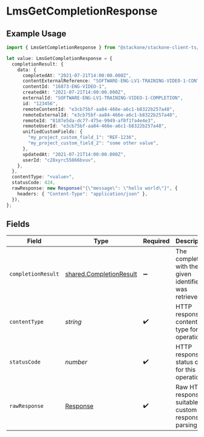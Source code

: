 # LmsGetCompletionResponse

## Example Usage

```typescript
import { LmsGetCompletionResponse } from "@stackone/stackone-client-ts/sdk/models/operations";

let value: LmsGetCompletionResponse = {
  completionResult: {
    data: {
      completedAt: "2021-07-21T14:00:00.000Z",
      contentExternalReference: "SOFTWARE-ENG-LV1-TRAINING-VIDEO-1-CONTENT",
      contentId: "16873-ENG-VIDEO-1",
      createdAt: "2021-07-21T14:00:00.000Z",
      externalId: "SOFTWARE-ENG-LV1-TRAINING-VIDEO-1-COMPLETION",
      id: "123456",
      remoteContentId: "e3cb75bf-aa84-466e-a6c1-b8322b257a48",
      remoteExternalId: "e3cb75bf-aa84-466e-a6c1-b8322b257a48",
      remoteId: "8187e5da-dc77-475e-9949-af0f1fa4e4e3",
      remoteUserId: "e3cb75bf-aa84-466e-a6c1-b8322b257a48",
      unifiedCustomFields: {
        "my_project_custom_field_1": "REF-1236",
        "my_project_custom_field_2": "some other value",
      },
      updatedAt: "2021-07-21T14:00:00.000Z",
      userId: "c28xyrc55866bvuv",
    },
  },
  contentType: "<value>",
  statusCode: 424,
  rawResponse: new Response("{\"message\": \"hello world\"}", {
    headers: { "Content-Type": "application/json" },
  }),
};
```

## Fields

| Field                                                                     | Type                                                                      | Required                                                                  | Description                                                               |
| ------------------------------------------------------------------------- | ------------------------------------------------------------------------- | ------------------------------------------------------------------------- | ------------------------------------------------------------------------- |
| `completionResult`                                                        | [shared.CompletionResult](../../../sdk/models/shared/completionresult.md) | :heavy_minus_sign:                                                        | The completion with the given identifier was retrieved.                   |
| `contentType`                                                             | *string*                                                                  | :heavy_check_mark:                                                        | HTTP response content type for this operation                             |
| `statusCode`                                                              | *number*                                                                  | :heavy_check_mark:                                                        | HTTP response status code for this operation                              |
| `rawResponse`                                                             | [Response](https://developer.mozilla.org/en-US/docs/Web/API/Response)     | :heavy_check_mark:                                                        | Raw HTTP response; suitable for custom response parsing                   |